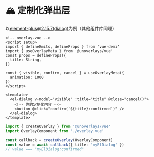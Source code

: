 # 🏔️ 定制化弹出层

以[element-plus@2.15.7(dialog)](https://element.eleme.cn/#/zh-CN/component/dialog)为例（其他组件库同理）

```vue
<!-- overlay.vue -->
<script setup>
import { defineEmits, defineProps } from 'vue-demi'
import { useOverlayMeta } from '@unoverlays/vue'
const props = defineProps({
  title: String,
})

const { visible, confirm, cancel } = useOverlayMeta({
  animation: 1000
})
</script>

<template>
  <el-dialog v-model="visible" :title="title" @close="cancel()">
    <!-- 你的定制化内容 -->
    <button @click="confirm(`${title}:confirmed`)" />
  </el-dialog>
</template>
```

```ts
import { createOverlay } from '@unoverlays/vue'
import OverlayComponent from './overlay.vue'

const callback = createOverlay(OverlayComponent)
const value = await callback({ title: 'myElDialog' })
// value === "myElDialog:confirmed"
```